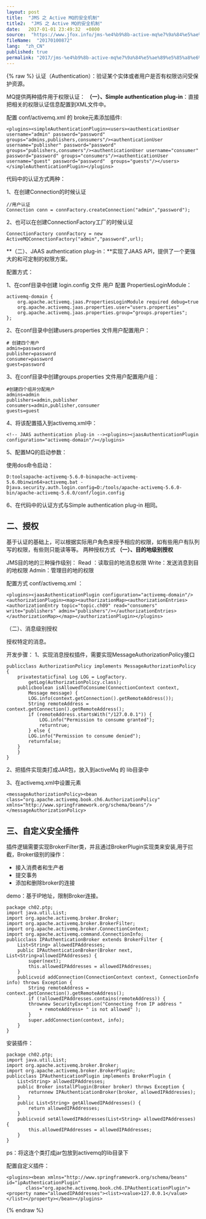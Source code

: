 ```yaml
---
layout: post
title:  "JMS 之 Active MQ的安全机制"
title2:  "JMS 之 Active MQ的安全机制"
date:   2017-01-01 23:49:32  +0800
source:  "https://www.jfox.info/jms-%e4%b9%8b-active-mq%e7%9a%84%e5%ae%89%e5%85%a8%e6%9c%ba%e5%88%b6.html"
fileName:  "20170100872"
lang:  "zh_CN"
published: true
permalink: "2017/jms-%e4%b9%8b-active-mq%e7%9a%84%e5%ae%89%e5%85%a8%e6%9c%ba%e5%88%b6.html"
---
```

{% raw %}
认证（Authentication）：验证某个实体或者用户是否有权限访问受保护资源。

MQ提供两种插件用于权限认证：
**（一）、Simple authentication plug-in**：直接把相关的权限认证信息配置到XML文件中。

配置 conf/activemq.xml 的 broke元素添加插件:

    <plugins><simpleAuthenticationPlugin><users><authenticationUser username="admin" password="password" groups="admins,publishers,consumers"/><authenticationUser username="publisher" password="password"  groups="publishers,consumers"/><authenticationUser username="consumer" password="password" groups="consumers"/><authenticationUser username="guest" password="password"  groups="guests"/></users></simpleAuthenticationPlugin></plugins>

代码中的认证方式两种：

1、在创建Connection的时候认证

    //用户认证
    Connection conn = connFactory.createConnection("admin","password");

2、也可以在创建ConnectionFactory工厂的时候认证

    ConnectionFactory connFactory = new ActiveMQConnectionFactory("admin","password",url);

**（二）、JAAS authentication plug-in：**实现了JAAS API，提供了一个更强大的和可定制的权限方案。

配置方式：

1、在conf目录中创建 login.config 文件 用户 配置 PropertiesLoginModule：

    activemq-domain {
        org.apache.activemq.jaas.PropertiesLoginModule required debug=true
        org.apache.activemq.jaas.properties.user="users.properties"
        org.apache.activemq.jaas.properties.group="groups.properties";
    };

2、在conf目录中创建users.properties 文件用户配置用户：

    # 创建四个用户
    admin=password  
    publisher=password 
    consumer=password  
    guest=password

3、在conf目录中创建groups.properties 文件用户配置用户组：

    #创建四个组并分配用户
    admins=admin
    publishers=admin,publisher
    consumers=admin,publisher,consumer
    guests=guest

4、将该配置插入到activemq.xml中：

    <!-- JAAS authentication plug-in --><plugins><jaasAuthenticationPlugin configuration="activemq-domain"/></plugins>

5、配置MQ的启动参数：

使用dos命令启动：

    D:toolsapache-activemq-5.6.0-binapache-activemq-5.6.0binwin64>activemq.bat -Djava.security.auth.login.config=D:/tools/apache-activemq-5.6.0-bin/apache-activemq-5.6.0/conf/login.config

6、在代码中的认证方式与Simple authentication plug-in 相同。

## **二、授权**

基于认证的基础上，可以根据实际用户角色来授予相应的权限，如有些用户有队列写的权限，有些则只能读等等。
两种授权方式
**（一）、目的地级别授权**

JMS目的地的三种操作级别：
Read ：读取目的地消息权限
Write：发送消息到目的地权限
Admin：管理目的地的权限

配置方式 conf/activemq.xml ：

    <plugins><jaasAuthenticationPlugin configuration="activemq-domain"/><authorizationPlugin><map><authorizationMap><authorizationEntries><authorizationEntry topic="topic.ch09" read="consumers" write="publishers" admin="publishers"/></authorizationEntries></authorizationMap></map></authorizationPlugin></plugins>

（二）、消息级别授权

授权特定的消息。

开发步骤：
1、实现消息授权插件，需要实现MessageAuthorizationPolicy接口

    publicclass AuthorizationPolicy implements MessageAuthorizationPolicy {
        privatestaticfinal Log LOG = LogFactory.
            getLog(AuthorizationPolicy.class);
        publicboolean isAllowedToConsume(ConnectionContext context,
            Message message) {
            LOG.info(context.getConnection().getRemoteAddress());
            String remoteAddress = context.getConnection().getRemoteAddress();
            if (remoteAddress.startsWith("/127.0.0.1")) {
                LOG.info("Permission to consume granted");
                returntrue;
            } else {
            LOG.info("Permission to consume denied");
            returnfalse;
        }
        }
    }

2、把插件实现类打成JAR包，放入到activeMq 的 lib目录中

3、在activemq.xml中设置<messageAuthorizationPolicy>元素

    <messageAuthorizationPolicy><bean class="org.apache.activemq.book.ch6.AuthorizationPolicy" xmlns="http://www.springframework.org/schema/beans"/></messageAuthorizationPolicy>

## **三、自定义安全插件**

插件逻辑需要实现BrokerFilter类，并且通过BrokerPlugin实现类来安装,用于拦截，Broker级别的操作：

- 接入消费者和生产者
- 提交事务
- 添加和删除broker的连接

demo：基于IP地址，限制Broker连接。

    package ch02.ptp;
    import java.util.List;
    import org.apache.activemq.broker.Broker;
    import org.apache.activemq.broker.BrokerFilter;
    import org.apache.activemq.broker.ConnectionContext;
    import org.apache.activemq.command.ConnectionInfo;
    publicclass IPAuthenticationBroker extends BrokerFilter {
        List<String> allowedIPAddresses;
        public IPAuthenticationBroker(Broker next, List<String>allowedIPAddresses) {
            super(next);
            this.allowedIPAddresses = allowedIPAddresses;
        }
        publicvoid addConnection(ConnectionContext context, ConnectionInfo info) throws Exception {
            String remoteAddress = context.getConnection().getRemoteAddress();
            if (!allowedIPAddresses.contains(remoteAddress)) {
            thrownew SecurityException("Connecting from IP address "
                + remoteAddress+ " is not allowed" );
            }
            super.addConnection(context, info);
        }
    }

安装插件：

    package ch02.ptp;
    import java.util.List;
    import org.apache.activemq.broker.Broker;
    import org.apache.activemq.broker.BrokerPlugin;
    publicclass IPAuthenticationPlugin implements BrokerPlugin {
        List<String> allowedIPAddresses;
        public Broker installPlugin(Broker broker) throws Exception {
            returnnew IPAuthenticationBroker(broker, allowedIPAddresses);
        }
        public List<String> getAllowedIPAddresses() {
            return allowedIPAddresses;
        }
        publicvoid setAllowedIPAddresses(List<String> allowedIPAddresses) {
            this.allowedIPAddresses = allowedIPAddresses;
        }
    }

ps：将这连个类打成jar包放到activemq的lib目录下

配置自定义插件：

    <plugins><bean xmlns="http://www.springframework.org/schema/beans" id="ipAuthenticationPlugin"
           class="org.apache.activemq.book.ch6.IPAuthenticationPlugin"><property name="allowedIPAddresses"><list><value>127.0.0.1</value></list></property></bean></plugins>
{% endraw %}
